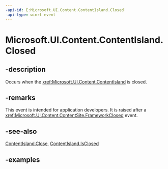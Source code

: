 ```yaml
---
-api-id: E:Microsoft.UI.Content.ContentIsland.Closed
-api-type: winrt event
---
```


# Microsoft.UI.Content.ContentIsland.Closed

<!--
public event Microsoft.UI.ClosableNotifierHandler Closed;
-->

## -description

Occurs when the <xref:Microsoft.UI.Content.ContentIsland> is closed.

## -remarks

This event is intended for application developers. It is raised after a <xref:Microsoft.UI.Content.ContentSite.FrameworkClosed> event.

## -see-also

[ContentIsland.Close](contentisland_close_811482585.md), [ContentIsland.IsClosed](contentisland_isclosed.md)

## -examples
